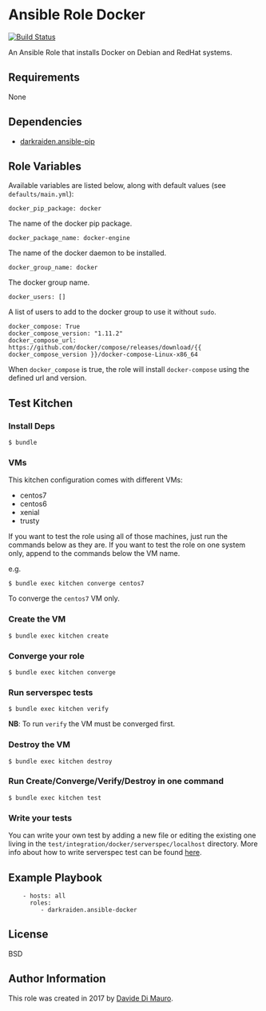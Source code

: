 Ansible Role Docker
=========

[![Build Status](https://travis-ci.org/darkraiden/ansible-role-docker.svg?branch=master)](https://travis-ci.org/darkraiden/ansible-role-docker)

An Ansible Role that installs Docker on Debian and RedHat systems.

Requirements
------------

None

Dependencies
--------------

* [darkraiden.ansible-pip](https://galaxy.ansible.com/darkraiden/ansible-pip)

Role Variables
--------------

Available variables are listed below, along with default values (see `defaults/main.yml`):

```
docker_pip_package: docker
```

The name of the docker pip package.

```
docker_package_name: docker-engine
```

The name of the docker daemon to be installed.

```
docker_group_name: docker
```

The docker group name.

```
docker_users: []
```

A list of users to add to the docker group to use it without `sudo`.

```
docker_compose: True
docker_compose_version: "1.11.2"
docker_compose_url: https://github.com/docker/compose/releases/download/{{ docker_compose_version }}/docker-compose-Linux-x86_64
```

When `docker_compose` is true, the role will install `docker-compose` using the defined url and version.

Test Kitchen
--------------

### Install Deps

```
$ bundle
```

### VMs

This kitchen configuration comes with different VMs:

* centos7
* centos6
* xenial
* trusty

If you want to test the role using all of those machines, just run the commands below as they are. If you want to test the role on one system only, append to the commands below the VM name.

e.g.

```
$ bundle exec kitchen converge centos7
```

To converge the `centos7` VM only.

### Create the VM

```
$ bundle exec kitchen create
```

### Converge your role

```
$ bundle exec kitchen converge
```

### Run serverspec tests

```
$ bundle exec kitchen verify
```

**NB**: To run `verify` the VM must be converged first.

### Destroy the VM

```
$ bundle exec kitchen destroy
```

### Run Create/Converge/Verify/Destroy in one command

```
$ bundle exec kitchen test
```

### Write your tests

You can write your own test by adding a new file or editing the existing one living in the `test/integration/docker/serverspec/localhost` directory. More info about how to write serverspec test can be found [here](http://serverspec.org/).

Example Playbook
----------------

```
    - hosts: all
      roles:
         - darkraiden.ansible-docker
```

License
-------

BSD

Author Information
------------------
This role was created in 2017 by [Davide Di Mauro](https://github.com/darkraiden).

